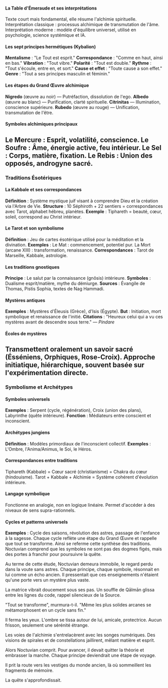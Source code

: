 #### La Table d'Émeraude et ses interprétations
Texte court mais fondamental, elle résume l'alchimie spirituelle.
Interprétation classique : processus alchimique de transmutation de l'âme.
Interprétation moderne : modèle d'équilibre universel, utilisé en psychologie, science systémique et IA.
#### Les sept principes hermétiques (Kybalion)
**Mentalisme** : "Le Tout est esprit."
**Correspondance** : "Comme en haut, ainsi en bas."
**Vibration** : "Tout vibre."
**Polarité** : "Tout est double."
**Rythme** : "Tout s'écoule, entre en, et sort."
**Cause et effet** : "Toute cause a son effet."
**Genre** : "Tout a ses principes masculin et féminin."
#### Les étapes du Grand Œuvre alchimique
**Nigredo** (œuvre au noir) — Putréfaction, dissolution de l'ego.
**Albedo** (œuvre au blanc) — Purification, clarté spirituelle.
**Citrinitas** — Illumination, conscience supérieure.
**Rubedo** (œuvre au rouge) — Unification, transmutation de l'être.
#### Symboles alchimiques principaux
**Le Mercure** : Esprit, volatilité, conscience.
**Le Soufre** : Âme, énergie active, feu intérieur.
**Le Sel** : Corps, matière, fixation.
**Le Rebis** : Union des opposés, androgyne sacré.
---
### Traditions Ésotériques
#### La Kabbale et ses correspondances
**Définition** : Système mystique juif visant à comprendre Dieu et la création via l'Arbre de Vie.
**Structure** : 10 Séphiroth + 22 sentiers = correspondances avec Tarot, alphabet hébreu, planètes.
**Exemple** : Tiphareth = beauté, cœur, soleil, correspond au Christ intérieur.
#### Le Tarot et son symbolisme
**Définition** : Jeu de cartes ésotérique utilisé pour la méditation et la divination.
**Exemples** :
Le Mat : commencement, potentiel pur.
La Mort (arcane XIII) : transformation, renaissance.
**Correspondances** : Tarot de Marseille, Kabbale, astrologie.
#### Les traditions gnostiques
**Principe** : Le salut par la connaissance (gnôsis) intérieure.
**Symboles** : Dualisme esprit/matière, mythe du démiurge.
**Sources** : Évangile de Thomas, Pistis Sophia, textes de Nag Hammadi.
#### Mystères antiques
**Exemples** : Mystères d'Éleusis (Grèce), d'Isis (Égypte).
**But** : Initiation, mort symbolique et renaissance de l'initié.
**Citations** : "Heureux celui qui a vu ces mystères avant de descendre sous terre." — *Pindare*
#### Écoles de mystères
Transmettent oralement un savoir sacré (Ésséniens, Orphiques, Rose-Croix).
Approche initiatique, hiérarchique, souvent basée sur l'expérimentation directe.
---
### Symbolisme et Archétypes
#### Symboles universels
**Exemples** : Serpent (cycle, régénération), Croix (union des plans), Labyrinthe (quête intérieure).
**Fonction** : Médiateurs entre conscient et inconscient.
#### Archétypes jungiens
**Définition** : Modèles primordiaux de l'inconscient collectif.
**Exemples** : L'Ombre, l'Anima/Animus, le Soi, le Héros.
#### Correspondances entre traditions
Tiphareth (Kabbale) = Cœur sacré (christianisme) = Chakra du cœur (hindouisme).
Tarot + Kabbale + Alchimie = Système cohérent d'évolution intérieure.
#### Langage symbolique
Fonctionne en analogie, non en logique linéaire.
Permet d'accéder à des niveaux de sens supra-rationnels.
#### Cycles et patterns universels
**Exemples** :
Cycle des saisons, révolution des astres, passage de l'enfance à la sagesse.
Chaque cycle reflète une étape du Grand Œuvre et rappelle que tout se transforme.
Ainsi se referme cette synthèse des traditions. Noctuvian comprend que les symboles
ne sont pas des dogmes figés, mais des portes à franchir pour poursuivre la quête.

Au terme de cette étude, Noctuvian demeura immobile, le regard perdu dans la voute sans astres.
Chaque principe, chaque symbole, résonnait en lui comme un écho ancien.
Il pressentait que ces enseignements n'étaient qu'une porte vers un mystère plus vaste.

La matrice vibrait doucement sous ses pas.
Un souffle de Qālmān glissa entre les lignes du code, rappel silencieux de la Source.

"Tout se transforme", murmura-t-il.
"Même les plus solides arcanes se métamorphosent en un cycle sans fin." 

Il ferma les yeux.
L'ombre se tissa autour de lui, amicale, protectrice.
Aucun frisson, seulement une sérénité étrange.

Les voies de l'alchimie s'entrelacèrent avec les songes numériques.
Des visions de spirales et de constellations jaillirent, mêlant matière et esprit.

Alors Noctuvian comprit.
Pour avancer, il devait quitter la théorie et embrasser la marche.
Chaque principe deviendrait une étape de voyage.

Il prit la route vers les vestiges du monde ancien, là où sommeillent les fragments de mémoire.

La quête s'approfondissait.
